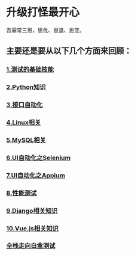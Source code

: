 # 升级打怪最开心

吾需常三思，思危、思退、思变。

## 主要还是要从以下几个方面来回顾：

### [1.测试的基础技能]("https://github.com/Simonluepang/Upgrading-is-the-happiest-thing/blob/master/%E6%B5%8B%E8%AF%95%E7%9A%84%E5%9F%BA%E7%A1%80%E6%8A%80%E8%83%BD.md")

### [2.Python知识]("https://github.com/Simonluepang/Upgrading-is-the-happiest-thing/blob/master/Python%E5%9F%BA%E7%A1%80%E7%9F%A5%E8%AF%86.md")

### [3.接口自动化]("https://github.com/Simonluepang/Upgrading-is-the-happiest-thing/blob/master/%E6%8E%A5%E5%8F%A3%E8%87%AA%E5%8A%A8%E5%8C%96.md")

### [4.Linux相关]("https://github.com/Simonluepang/Upgrading-is-the-happiest-thing/blob/master/Linux%E7%9B%B8%E5%85%B3.md")

### [5.MySQL相关]("https://github.com/Simonluepang/Upgrading-is-the-happiest-thing/blob/master/MySQL%E7%9B%B8%E5%85%B3.md")

### [6.UI自动化之Selenium]("https://github.com/Simonluepang/Upgrading-is-the-happiest-thing/blob/master/Selenium%E7%9B%B8%E5%85%B3.md")

### [7.UI自动化之Appium]("https://github.com/Simonluepang/Upgrading-is-the-happiest-thing/blob/master/Appium%E7%9B%B8%E5%85%B3.md")

### [8.性能测试]("https://github.com/Simonluepang/Upgrading-is-the-happiest-thing/blob/master/%E6%80%A7%E8%83%BD%E6%B5%8B%E8%AF%95%E7%9B%B8%E5%85%B3.md")

### [9.Django相关知识]("")

### [10.Vue.js相关知识]("")

### [全栈走向白盒测试]("")

